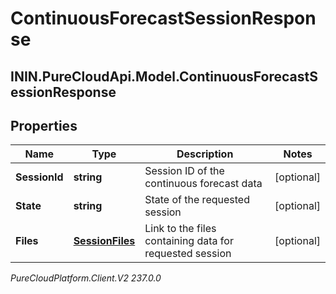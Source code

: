 # ContinuousForecastSessionResponse

## ININ.PureCloudApi.Model.ContinuousForecastSessionResponse

## Properties

|Name | Type | Description | Notes|
|------------ | ------------- | ------------- | -------------|
| **SessionId** | **string** | Session ID of the continuous forecast data | [optional] |
| **State** | **string** | State of the requested session | [optional] |
| **Files** | [**SessionFiles**](SessionFiles) | Link to the files containing data for requested session | [optional] |



_PureCloudPlatform.Client.V2 237.0.0_
